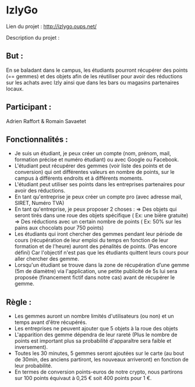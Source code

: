 # IzlyGo

Lien du projet : http://izlygo.oups.net/

Description du projet :

## But :

En se baladant dans le campus, les étudiants pourront récupérer des points (== gemmes) et des objets afin de les réutiliser pour avoir des réductions sur les achats avec Izly ainsi que dans les bars ou magasins partenaires locaux.

## Participant :
    
Adrien Raffort & Romain Savaetet
    
## Fonctionnalités :
        
- Je suis un étudiant, je peux créer un compte (nom, prénom, mail, formation précise et numéro étudiant) ou avec Google ou Facebook.
- L'étudiant peut récupérer des gemmes (voir liste des points et de conversion) qui ont différentes valeurs en nombre de points, sur le campus à différents endroits et à différents moments. 
- L'étudiant peut utiliser ses points dans les entreprises partenaires pour avoir des réductions.
- En tant qu'entreprise je peux créer un compte pro (avec adresse mail, SIRET, Numéro TVA)
- En tant qu'entreprise, je peux proposer 2 choses :
=> Des objets qui seront tirés dans une roue des objets spécifique ( Ex: une bière gratuite)
 => Des réductions avec un certain nombre de points ( Ex: 50% sur les pains aux chocolats pour 750 points)
 - Les étudiants qui iront chercher des gemmes pendant leur période de cours (récupération de leur emploi du temps en fonction de leur formation et de l'heure) auront des pénalités de points. (Pas encore défini) Car l'objectif n'est pas que les étudiants quittent leurs cours pour aller chercher des gemme.
- Lorsqu'un étudiant se trouve dans la zone de récupération d’une gemme (5m de diamètre) via l'application, une petite publicité de 5s lui sera proposée (financement fictif dans notre cas) avant de récupérer le gemme.
    
## Règle :
        
- Les gemmes auront un nombre limités d'utilisateurs (ou non) et un temps avant d'être récupérés.
- Les entreprises ne peuvent ajouter que 5 objets à la roue des objets 
- L'apparition des gemme dépendra de leur rareté (Plus le nombre de points est important plus sa probabilité d'apparaître sera faible et inversement).
 - Toutes les 30 minutes, 5 gemmes seront ajoutées sur le carte (au bout de 30min, des anciens partiront, les nouveaux arriveront) en fonction de leur probabilité.
- En termes de conversion points-euros de notre crypto, nous partirons sur 100 points équivaut à 0,25 € soit 400 points pour 1 €.
